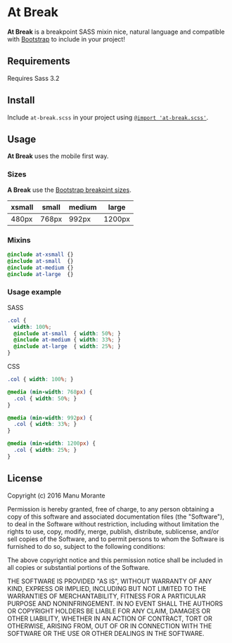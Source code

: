 # At Break

**At Break** is a breakpoint SASS mixin nice, natural language and compatible with [Bootstrap](http://getbootstrap.com/) to include in your project!

## Requirements

Requires Sass 3.2

## Install

Include `at-break.scss` in your project using [`@import 'at-break.scss'`](https://github.com/manumorante/sass.at-break/blob/master/source/sass/lib/at-break.scss).

## Usage

**At Break** uses the mobile first way.

### Sizes

**A Break** use the [Bootstrap breakpint sizes](http://getbootstrap.com/css/#grid).

xsmall | small | medium | large
---    | ---   | ---    | ---
480px  | 768px | 992px  | 1200px

### Mixins

```scss
@include at-xsmall {}
@include at-small  {}
@include at-medium {}
@include at-large  {}
```

### Usage example

SASS

```scss
.col {
  width: 100%;
  @include at-small  { width: 50%; }
  @include at-medium { width: 33%; }
  @include at-large  { width: 25%; }
}
```

CSS

```css
.col { width: 100%; }

@media (min-width: 768px) {
  .col { width: 50%; }
}

@media (min-width: 992px) {
  .col { width: 33%; }
}

@media (min-width: 1200px) {
  .col { width: 25%; }
}
```

## License

Copyright (c) 2016 Manu Morante

Permission is hereby granted, free of charge, to any person obtaining a copy of this software and associated documentation files (the "Software"), to deal in the Software without restriction, including without limitation the rights to use, copy, modify, merge, publish, distribute, sublicense, and/or sell copies of the Software, and to permit persons to whom the Software is furnished to do so, subject to the following conditions:

The above copyright notice and this permission notice shall be included in all copies or substantial portions of the Software.

THE SOFTWARE IS PROVIDED "AS IS", WITHOUT WARRANTY OF ANY KIND, EXPRESS OR IMPLIED, INCLUDING BUT NOT LIMITED TO THE WARRANTIES OF MERCHANTABILITY, FITNESS FOR A PARTICULAR PURPOSE AND NONINFRINGEMENT. IN NO EVENT SHALL THE AUTHORS OR COPYRIGHT HOLDERS BE LIABLE FOR ANY CLAIM, DAMAGES OR OTHER LIABILITY, WHETHER IN AN ACTION OF CONTRACT, TORT OR OTHERWISE, ARISING FROM, OUT OF OR IN CONNECTION WITH THE SOFTWARE OR THE USE OR OTHER DEALINGS IN THE SOFTWARE. 

